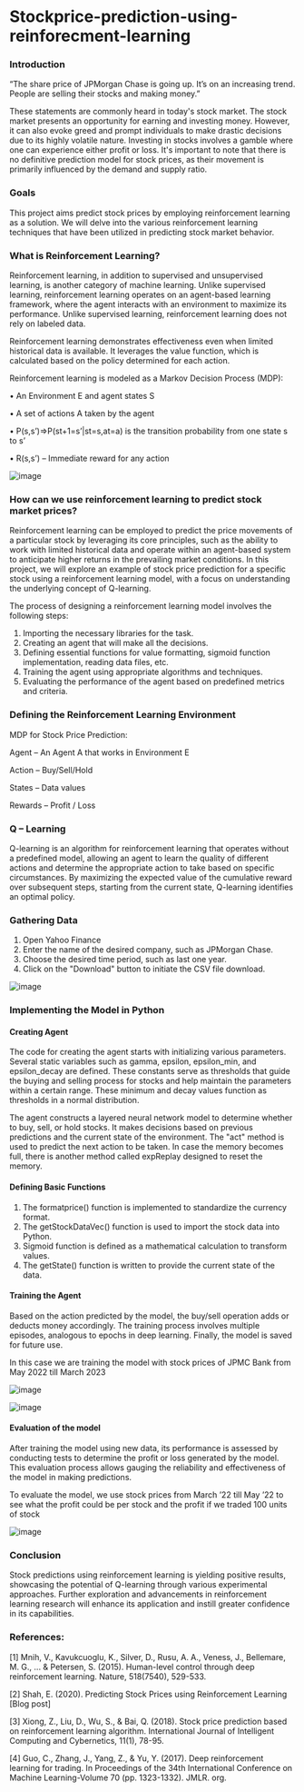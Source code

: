 # Stockprice-prediction-using-reinforecment-learning



### Introduction

“The share price of JPMorgan Chase is going up. It’s on an increasing trend. People are selling their stocks and making money.”

These statements are commonly heard in today's stock market. The stock market presents an opportunity for earning and investing money. However, it can also evoke greed and prompt individuals to make drastic decisions due to its highly volatile nature. Investing in stocks involves a gamble where one can experience either profit or loss. It's important to note that there is no definitive prediction model for stock prices, as their movement is primarily influenced by the demand and supply ratio.

### Goals

This project aims predict stock prices by employing reinforcement learning as a solution. We will delve into the various reinforcement learning techniques that have been utilized in predicting stock market behavior.


### What is Reinforcement Learning?

Reinforcement learning, in addition to supervised and unsupervised learning, is another category of machine learning. Unlike supervised learning, reinforcement learning operates on an agent-based learning framework, where the agent interacts with an environment to maximize its performance. Unlike supervised learning, reinforcement learning does not rely on labeled data.

Reinforcement learning demonstrates effectiveness even when limited historical data is available. It leverages the value function, which is calculated based on the policy determined for each action.
	
Reinforcement learning is modeled as a Markov Decision Process (MDP):

•	An Environment E and agent states S

•	A set of actions A taken by the agent

•	P(s,s’)=>P(st+1=s’|st=s,at=a) is the transition probability from one state s to s’

•	R(s,s’) – Immediate reward for any action

![image](https://user-images.githubusercontent.com/124342508/236712141-01b18610-6541-44c7-877b-23df6666cddc.png)




### How can we use reinforcement learning to predict stock market prices? 

Reinforcement learning can be employed to predict the price movements of a particular stock by leveraging its core principles, such as the ability to work with limited historical data and operate within an agent-based system to anticipate higher returns in the prevailing market conditions. In this project, we will explore an example of stock price prediction for a specific stock using a reinforcement learning model, with a focus on understanding the underlying concept of Q-learning.


The process of designing a reinforcement learning model involves the following steps:

1.	Importing the necessary libraries for the task.
3.	Creating an agent that will make all the decisions.
4.	Defining essential functions for value formatting, sigmoid function implementation, reading data files, etc.
5.	Training the agent using appropriate algorithms and techniques.
6.	Evaluating the performance of the agent based on predefined metrics and criteria.



### Defining the Reinforcement Learning Environment

MDP for Stock Price Prediction:

Agent – An Agent A that works in Environment E

Action – Buy/Sell/Hold

States – Data values

Rewards – Profit / Loss



### Q – Learning

Q-learning is an algorithm for reinforcement learning that operates without a predefined model, allowing an agent to learn the quality of different actions and determine the appropriate action to take based on specific circumstances. By maximizing the expected value of the cumulative reward over subsequent steps, starting from the current state, Q-learning identifies an optimal policy.


### Gathering Data

1.	Open Yahoo Finance 
2.	Enter the name of the desired company, such as JPMorgan Chase.
3.	Choose the desired time period, such as last one year.
4.	Click on the "Download" button to initiate the CSV file download.


![image](https://user-images.githubusercontent.com/124342508/236712200-fea4fbad-7fa5-4564-9bf0-925b37b49132.png)

 






### Implementing the Model in Python



#### Creating Agent

The code for creating the agent starts with initializing various parameters. Several static variables such as gamma, epsilon, epsilon_min, and epsilon_decay are defined. These constants serve as thresholds that guide the buying and selling process for stocks and help maintain the parameters within a certain range. These minimum and decay values function as thresholds in a normal distribution.

The agent constructs a layered neural network model to determine whether to buy, sell, or hold stocks. It makes decisions based on previous predictions and the current state of the environment. The "act" method is used to predict the next action to be taken. In case the memory becomes full, there is another method called expReplay designed to reset the memory.

 

#### Defining Basic Functions

1.	The formatprice() function is implemented to standardize the currency format.
2.	The getStockDataVec() function is used to import the stock data into Python.
3.	Sigmoid function is defined as a mathematical calculation to transform values.
4.	The getState() function is written to provide the current state of the data.


#### Training the Agent

Based on the action predicted by the model, the buy/sell operation adds or deducts money accordingly. The training process involves multiple episodes, analogous to epochs in deep learning. Finally, the model is saved for future use.

In this case we are training the model with stock prices of JPMC Bank from May 2022 till March 2023

![image](https://user-images.githubusercontent.com/124342508/236712240-e466f48f-b44d-4afe-94f3-bd5cd72dc9f6.png)

![image](https://user-images.githubusercontent.com/124342508/236712263-f1ed8cd5-653a-4072-b61b-47d05fd52bec.png)



#### Evaluation of the model

After training the model using new data, its performance is assessed by conducting tests to determine the profit or loss generated by the model. This evaluation process allows gauging the reliability and effectiveness of the model in making predictions. 

To evaluate the model, we use stock prices from March ’22 till May ’22 to see what the profit could be per stock and the profit if we traded 100 units of stock 

 ![image](https://user-images.githubusercontent.com/124342508/236712283-989d9375-fd16-4a64-a6d8-a31044bb572f.png)


### Conclusion
Stock predictions using reinforcement learning is yielding positive results, showcasing the potential of Q-learning through various experimental approaches. Further exploration and advancements in reinforcement learning research will enhance its application and instill greater confidence in its capabilities.



### References: 
[1] Mnih, V., Kavukcuoglu, K., Silver, D., Rusu, A. A., Veness, J., Bellemare, M. G., ... & Petersen, S. (2015). Human-level control through deep reinforcement learning. Nature, 518(7540), 529-533.

[2] Shah, E. (2020). Predicting Stock Prices using Reinforcement Learning [Blog post]

[3] Xiong, Z., Liu, D., Wu, S., & Bai, Q. (2018). Stock price prediction based on reinforcement learning algorithm. International Journal of Intelligent Computing and Cybernetics, 11(1), 78-95. 

[4] Guo, C., Zhang, J., Yang, Z., & Yu, Y. (2017). Deep reinforcement learning for trading. In Proceedings of the 34th International Conference on Machine Learning-Volume 70 (pp. 1323-1332). JMLR. org.
